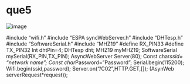 # que5
![image](https://user-images.githubusercontent.com/81148191/111958605-aa3b0480-8aaa-11eb-88ee-9a95c04185d1.png)

#include “wifi.h”
#include “ESPA syncWebServer.h” 
#include “DHTesp.h”
#include “SoftwareSerial.h”
#include “MHZ19”
#define RX_PIN33
#define TX_PIN32
Int dhtPin=4;
DHTesp dht;
MHZ19 myMHZ19;
SoftwareSerial mySerial(RX_PIN,TX_PIN);
AsyncWebServer Server(80);
Const char*ssid= “network name”;
Const char*Password=”Password”;
Serial.begin(115200);
Wifi.begin(ssid,password);
Server.on(“/C02”,HTTP.GET,[]);
(AsynWeb serverRequest*request));
